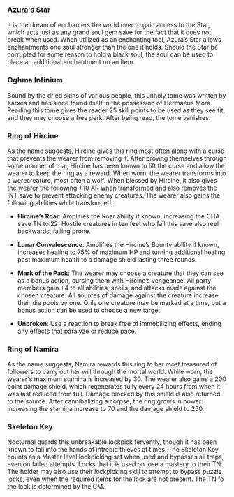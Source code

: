 ### Azura's Star
It is the dream of enchanters the world over to gain access to the Star, which acts just as any grand soul gem save for the fact that it does not break when used. When utilized as an enchanting tool, Azura’s Star allows enchantments one soul stronger than the one it holds. Should the Star be corrupted for some reason to hold a black soul, the soul can be used to place an additional enchantment on an item.

### Oghma Infinium
Bound by the dried skins of various people, this unholy tome was written by Xarxes and has since found itself in the possession of Hermaeus Mora. Reading this tome gives the reader 25 skill points to be used as they see fit, and they may choose a free perk. After being read, the tome vanishes.

### Ring of Hircine
As the name suggests, Hircine gives this ring most often along with a curse that prevents the wearer from removing it. After proving themselves through some manner of trial, Hircine has been known to lift the curse and allow the wearer to keep the ring as a reward. When worn, the wearer transforms into a werecreature, most often a wolf. When blessed by Hircine, it also gives the wearer the following +10 AR when transformed and also removes the INT save to prevent attacking enemy creatures. The wearer also gains the following abilities while transformed:

- **Hircine’s Roar**: Amplifies the Roar ability if known, increasing the CHA save TN to 22. Hostile creatures in ten feet who fail this save also reel backwards, falling prone.

- **Lunar Convalescence**: Amplifies the Hircine’s Bounty ability if known, increases healing to 75% of maximum HP and turning additional healing past maximum health to a damage shield lasting three rounds.

- **Mark of the Pack**: The wearer may choose a creature that they can see as a bonus action, cursing them with Hircine’s vengeance. All party members gain +4 to all abilities, spells, and attacks made against the chosen creature. All sources of damage against the creature increase their die pools by one. Only one creature may be marked at a time, but a bonus action can be used to choose a new target.

- **Unbroken**: Use a reaction to break free of immobilizing effects, ending any effects that paralyze or reduce pace.

### Ring of Namira
As the name suggests, Namira rewards this ring to her most treasured of followers to carry out her will through the mortal world. While worn, the wearer's maximum stamina is increased by 30. The wearer also gains a 200 point damage shield, which regenerates fully every 24 hours from when it was last reduced from full. Damage blocked by this shield is also returned to the source. After cannibalizing a corpse, the ring grows in power: increasing the stamina increase to 70 and the damage shield to 250.
### Skeleton Key
Nocturnal guards this unbreakable lockpick fervently, though it has been known to fall into the hands of intrepid thieves at times. The Skeleton Key counts as a Master level lockpicking set when used and bypasses all traps, even on failed attempts. Locks that it is used on lose a mastery to their TN. The holder may also use their lockpicking skill to attempt to bypass puzzle locks, even when the required items for the lock are not present. The TN fo the lock is determined by the GM.